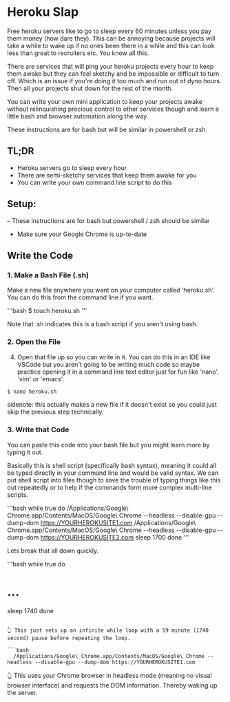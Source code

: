 # Heroku Slap

Free heroku servers like to go to sleep every 60 minutes unless you pay them money (how dare they). This can be annoying because projects will take a while to wake up if no ones been there in a while and this can look less than great to recruiters etc. You know all this.

There are services that will ping your heroku projects every hour to keep them awake but they can feel sketchy and be impossible or difficult to turn off. Which is an issue if you're doing it too much and run out of dyno hours. Then all your projects shut down for the rest of the month.

You can write your own mini application to keep your projects awake without relinquishing precious control to other services though and learn a little bash and browser automation along the way.

These instructions are for bash but will be similar in powershell or zsh.

## TL;DR
  - Heroku servers go to sleep every hour
  - There are semi-sketchy services that keep them awake for you
  - You can write your own command line script to do this

## Setup:
  – These instructions are for bash but powershell / zsh should be similar
  - Make sure your Google Chrome is up-to-date

## Write the Code

### 1. Make a Bash File (.sh)

Make a new file anywhere you want on your computer called 'heroku.sh'. You can do this from the command line if you want.

'''bash
 $ touch heroku.sh
'''

Note that .sh indicates this is a bash script if you aren't using bash. 

### 2. Open the File

4. Open that file up so you can write in it. You can do this in an IDE like VSCode but you aren't going to be writing much code so maybe practice opening it in a command line text editor just for fun like 'nano', 'vim' or 'emacs'.

```bash
$ nano heroku.sh
```

sidenote: this actually makes a new file if it doesn't exist so you could just skip the previous step technically.

### 3. Write that Code

You can paste this code into your bash file but you might learn more by typing it out. 

Basically this is shell script (specifically bash syntax), meaning it could all be typed directly in your command line and would be valid syntax. We can put shell script into files though to save the trouble of typing things like this out repeatedly or to help if the commands form more complex multi-line scripts.

'''bash
while true
do
  /Applications/Google\ Chrome.app/Contents/MacOS/Google\ Chrome --headless --disable-gpu --dump-dom https://YOURHEROKUSITE1.com
  /Applications/Google\ Chrome.app/Contents/MacOS/Google\ Chrome --headless --disable-gpu --dump-dom https://YOURHEROKUSITE2.com
  sleep 1700
done
'''

Lets break that all down quickly.

'''bash
while true
do
  # ...
  sleep 1740
done
```

👆 This just sets up an infinite while loop with a 59 minute (1740 second) pause before repeating the loop.

```bash
  /Applications/Google\ Chrome.app/Contents/MacOS/Google\ Chrome --headless --disable-gpu --dump-dom https://YOURHEROKUSITE1.com
```

👆 This uses your Chrome browser in headless mode (meaning no visual browser interface) and requests the DOM information. Thereby waking up the server.
